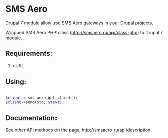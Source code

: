 # SMS Aero
Drupal 7 module allow use SMS Aero gateways in your Drupal projects.

Wrapped SMS Aero PHP class (http://smsaero.ru/api/class-php) to Drupal 7 module.

## Requirements:
1. cURL

## Using:

```php

$client = sms_aero_get_client();
$client->send($to, $text);

```

## Documentation:
See other API methods on the page: http://smsaero.ru/api/description
